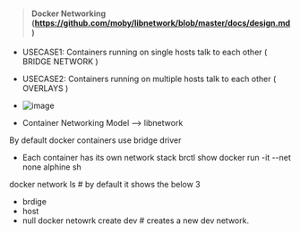 

> #### Docker Networking (https://github.com/moby/libnetwork/blob/master/docs/design.md)
  - USECASE1: Containers running on single hosts talk to each other ( BRIDGE NETWORK )
  - USECASE2: Containers running on multiple hosts talk to each other ( OVERLAYS )
  - ![image](https://github.com/cskarthik22/Notes/assets/38231831/77664d89-09b0-40a2-aab3-6b6a5cfbfc97)

 
- Container Networking Model --> libnetwork 

By default docker containers use bridge driver
- Each container has its own network stack
brctl show
docker run -it --net none alphine sh

docker network ls # by default it shows the below 3
 - brdige
 - host
 - null
docker netowrk create dev # creates a new dev network.
